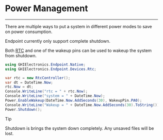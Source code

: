 # Power Management

---

There are multiple ways to put a system in different power modes to save on power consumption.

Endpoint currently only support complete shutdown.

Both [RTC](rtc.md) and one of the wakeup pins can be used to wakeup the system from shutdown.

```cs
using GHIElectronics.Endpoint.Native;
using GHIElectronics.Endpoint.Devices.Rtc;

var rtc = new RtcController();
var dt = DateTime.Now;
rtc.Now = dt;
Console.WriteLine("rtc = " + rtc.Now);
Console.WriteLine("system = " + DateTime.Now);
Power.EnableWakeup(DateTime.Now.AddSeconds(30), WakeupPin.PA0);
Console.WriteLine("Wakeup = " + DateTime.Now.AddSeconds(30).ToString());
Power.Shutdown();
```

> [!Tip]
> Shutdown is brings the system down completely. Any unsaved files will be lost.